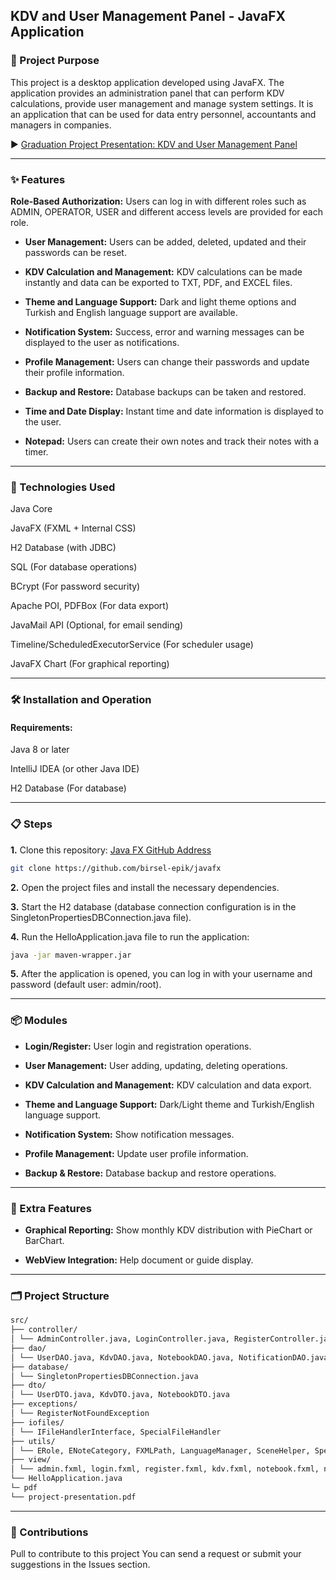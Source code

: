 ## KDV and User Management Panel - JavaFX Application

### 🎯 Project Purpose
This project is a desktop application developed using JavaFX. The application provides an administration panel that can perform KDV calculations, provide user management and manage system settings. It is an application that can be used for data entry personnel, accountants and managers in companies.

▶ [Graduation Project Presentation: KDV and User Management Panel](https://github.com/birsel-epik/javafx/tree/main/pdf/JavaFX-KDV-and-User-Management-Panel.pdf)


---
### ✨ Features
**Role-Based Authorization:** Users can log in with different roles such as ADMIN, OPERATOR, USER and different access levels are provided for each role.

- **User Management:** Users can be added, deleted, updated and their passwords can be reset.

- **KDV Calculation and Management:** KDV calculations can be made instantly and data can be exported to TXT, PDF, and EXCEL files.

- **Theme and Language Support:** Dark and light theme options and Turkish and English language support are available.

- **Notification System:** Success, error and warning messages can be displayed to the user as notifications.

- **Profile Management:** Users can change their passwords and update their profile information.

- **Backup and Restore:** Database backups can be taken and restored.

- **Time and Date Display:** Instant time and date information is displayed to the user.

- **Notepad:** Users can create their own notes and track their notes with a timer.

---

### 🧰 Technologies Used
Java Core

JavaFX (FXML + Internal CSS)

H2 Database (with JDBC)

SQL (For database operations)

BCrypt (For password security)

Apache POI, PDFBox (For data export)

JavaMail API (Optional, for email sending)

Timeline/ScheduledExecutorService (For scheduler usage)

JavaFX Chart (For graphical reporting)

---

### 🛠 Installation and Operation
#### Requirements:
Java 8 or later

IntelliJ IDEA (or other Java IDE)

H2 Database (For database)

---

### 📋 Steps
**1.** Clone this repository: [Java FX GitHub Address](https://github.com/birsel-epik/javafx)

```sh
git clone https://github.com/birsel-epik/javafx
```

**2.** Open the project files and install the necessary dependencies.

**3.** Start the H2 database (database connection configuration is in the SingletonPropertiesDBConnection.java file).

**4.** Run the HelloApplication.java file to run the application:

```sh
java -jar maven-wrapper.jar
```

**5.** After the application is opened, you can log in with your username and password (default user: admin/root).

---

### 📦 Modules
- **Login/Register:** User login and registration operations.

- **User Management:** User adding, updating, deleting operations.

- **KDV Calculation and Management:** KDV calculation and data export.

- **Theme and Language Support:** Dark/Light theme and Turkish/English language support.

- **Notification System:** Show notification messages.

- **Profile Management:** Update user profile information.

- **Backup & Restore:** Database backup and restore operations.

---

### 🚀 Extra Features
- **Graphical Reporting:** Show monthly KDV distribution with PieChart or BarChart.

- **WebView Integration:** Help document or guide display.

---

### 🗂 Project Structure

```sh
src/
├── controller/
│ └── AdminController.java, LoginController.java, RegisterController.java, ProfileController.java, KdvController.java, NotebookController.java, NotificationPopupController.java
├── dao/
│ └── UserDAO.java, KdvDAO.java, NotebookDAO.java, NotificationDAO.java ...
├── database/
│ └── SingletonPropertiesDBConnection.java
├── dto/
│ └── UserDTO.java, KdvDTO.java, NotebookDTO.java
├── exceptions/
│ └── RegisterNotFoundException
├── iofiles/
│ └── IFileHandlerInterface, SpecialFileHandler
├── utils/
│ └── ERole, ENoteCategory, FXMLPath, LanguageManager, SceneHelper, SpecialColor
├── view/
│ └── admin.fxml, login.fxml, register.fxml, kdv.fxml, notebook.fxml, notification-popup.fxml, profile.fxml
└── HelloApplication.java
└─ pdf
└── project-presentation.pdf
```

---
### 🤝 Contributions
Pull to contribute to this project You can send a request or submit your suggestions in the Issues section.